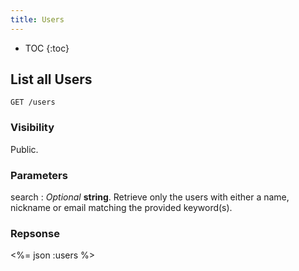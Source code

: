 ```yaml
---
title: Users
---
```


* TOC
{:toc}

## List all Users

    GET /users

### Visibility

Public.

### Parameters

search : _Optional_ **string**. Retrieve only the users with either a name, nickname or email matching the provided keyword(s).

### Repsonse

<%= json :users %>
